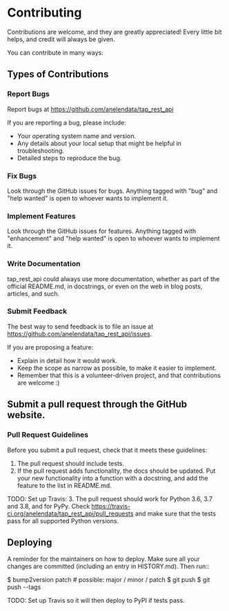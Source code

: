 # Contributing

Contributions are welcome, and they are greatly appreciated! Every little bit
helps, and credit will always be given.

You can contribute in many ways:

## Types of Contributions

### Report Bugs

Report bugs at https://github.com/anelendata/tap_rest_api

If you are reporting a bug, please include:

- Your operating system name and version.
- Any details about your local setup that might be helpful in troubleshooting.
- Detailed steps to reproduce the bug.

### Fix Bugs

Look through the GitHub issues for bugs. Anything tagged with "bug" and "help
wanted" is open to whoever wants to implement it.

### Implement Features

Look through the GitHub issues for features. Anything tagged with "enhancement"
and "help wanted" is open to whoever wants to implement it.

### Write Documentation

tap_rest_api could always use more documentation, whether as part of the
official README.md, in docstrings, or even on the web in blog posts,
articles, and such.

### Submit Feedback

The best way to send feedback is to file an issue at https://github.com/anelendata/tap_rest_api/issues.

If you are proposing a feature:

- Explain in detail how it would work.
- Keep the scope as narrow as possible, to make it easier to implement.
- Remember that this is a volunteer-driven project, and that contributions
  are welcome :)

## Submit a pull request through the GitHub website.

### Pull Request Guidelines

Before you submit a pull request, check that it meets these guidelines:

1. The pull request should include tests.
2. If the pull request adds functionality, the docs should be updated. Put
   your new functionality into a function with a docstring, and add the
   feature to the list in README.md.

TODO: Set up Travis:
3. The pull request should work for Python 3.6, 3.7 and 3.8, and for PyPy. Check
   https://travis-ci.org/anelendata/tap_rest_api/pull_requests
   and make sure that the tests pass for all supported Python versions.

## Deploying

A reminder for the maintainers on how to deploy.
Make sure all your changes are committed (including an entry in HISTORY.md).
Then run::

$ bump2version patch # possible: major / minor / patch
$ git push
$ git push --tags

TODO: Set up Travis so it will then deploy to PyPI if tests pass.

